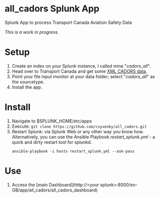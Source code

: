 # all_cadors Splunk App
Splunk App to process Transport Canada Aviation Safety Data

*This is a work in progress.*

# Setup
1. Create an index on your Splunk instance, I called mine "*cadors_all*".
2. Head over to Transport Canada and get some [XML CADORS data](http://wwwapps.tc.gc.ca/saf-sec-sur/2/cadors-screaq/m.aspx?lang=eng).
3. Point your file input monitor at your data folder; select "*cadors_all*" as the sourcetype.
4. Install the app.

# Install
1. Navigate to $SPLUNK_HOME/etc/apps
2. Execute: `git clone https://github.com/csyvenky/all_cadors.git`
3. Restart Splunk: via Splunk Web or any other way you know how. Alternatively, you can use the Ansible Playbook 
*restart_splunk.yml* - a quick and dirty restart tool for splunkd.
    ```
    ansible-playbook -i hosts restart_splunk.yml --ask-pass
    ```

# Use
1. Access the [main Dashboard](http://&lt;your splunk&gt;:8000/en-GB/app/all_cadors/all_cadors_dashboard)